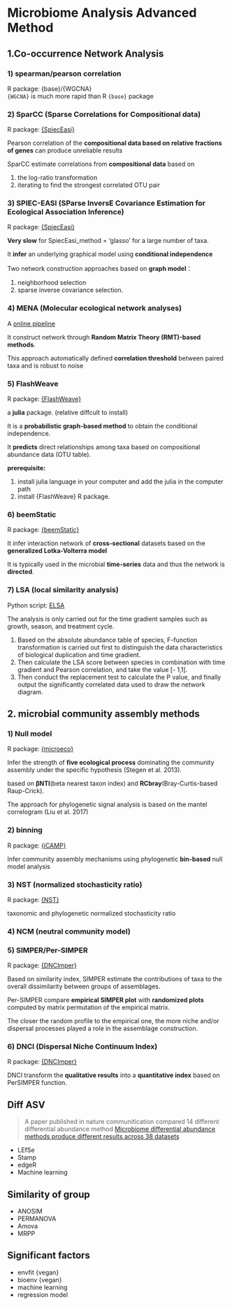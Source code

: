 # Microbiome Analysis Advanced Method

## 1.Co-occurrence Network Analysis

### 1) spearman/pearson correlation
R package: {base}/{WGCNA}  
`{WGCNA}` is much more rapid than R `{base}` package

### 2) SparCC (Sparse Correlations for Compositional data)
R package: [{SpiecEasi}](https://github.com/zdk123/SpiecEasi)  

Pearson correlation of the **compositional data based on relative fractions of genes** can produce unreliable results  

SparCC estimate correlations from **compositional data** based on 
1. the log-ratio transformation
2. iterating to find the strongest correlated OTU pair

### 3) SPIEC-EASI (SParse InversE Covariance Estimation for Ecological Association Inference)
R package: [{SpiecEasi}](https://github.com/zdk123/SpiecEasi)  

**Very slow** for SpiecEasi_method = ‘glasso’ for a large number of taxa.  

It **infer** an underlying graphical model using **conditional independence**   

Two network construction approaches based on **graph model**：
1. neighborhood selection
2. sparse inverse covariance selection.  

### 4) MENA (Molecular ecological network analyses)
A [online pipeline](http://ieg4.rccc.ou.edu/mena/)  

It construct network through **Random Matrix Theory (RMT)-based methods**.  

This approach automatically defined **correlation threshold** between paired taxa and is robust to noise

### 5) FlashWeave
R package: [{FlashWeave}](https://github.com/meringlab/FlashWeave.jl)  

a **julia** package. (relative diffcult to install)  

It is a **probabilistic graph-based method** to obtain the conditional independence.  

It **predicts** direct relationships among taxa based on compositional abundance data (OTU table).  

**prerequisite:**
1. install julia language in your computer and add the julia in the computer path
2. install {FlashWeave} R package.

### 6) beemStatic
R package: [{beemStatic}](https://github.com/CSB5/BEEM-static)  

It infer interaction network of **cross-sectional** datasets based on the **generalized Lotka-Volterra model**   

It is typically used in the microbial **time-series** data and thus the network is **directed**.  

### 7) LSA (local similarity analysis)

Python script: [ELSA](https://bitbucket.org/charade/elsa/src/master/)

The analysis is only carried out for the time gradient samples such as growth, season, and treatment cycle.

1. Based on the absolute abundance table of species, F-function transformation is carried out first to distinguish the data characteristics of biological duplication and time gradient. 
2. Then calculate the LSA score between species in combination with time gradient and Pearson correlation, and take the value [- 1,1]. 
3. Then conduct the replacement test to calculate the P value, and finally output the significantly correlated data used to draw the network diagram.

## 2. microbial community assembly methods

### 1) Null model
R package: [{microeco}](https://chiliubio.github.io/microeco/)  

Infer the strength of **five ecological process** dominating the community assembly under the specific hypothesis (Stegen et al. 2013).

based on **βNTI**(beta nearest taxon index) and **RCbray**(Bray-Curtis-based Raup-Crick).

The approach for phylogenetic signal analysis is based on the mantel correlogram (Liu et al. 2017)

### 2) binning
R package: [{iCAMP}](https://github.com/DaliangNing/iCAMP1)  

Infer community assembly mechanisms using phylogenetic **bin-based** null model analysis

### 3) NST (normalized stochasticity ratio)
R package: [{NST}](https://cran.r-project.org/web/packages/NST/index.html)  

taxonomic and phylogenetic normalized stochasticity ratio

### 4) NCM (neutral community model)


### 5) SIMPER/Per-SIMPER
R package: [{DNCImper}](https://github.com/Corentin-Gibert-Paleontology/DNCImper)  

Based on similarity index, SIMPER estimate the contributions of taxa to the overall dissimilarity between groups of assemblages.  

Per-SIMPER compare **empirical SIMPER plot** with **randomized plots** computed by matrix permutation of the empirical matrix.  

The closer the random profile to the empirical one, the more niche and/or dispersal processes played a role in the assemblage construction.

### 6) DNCI (Dispersal Niche Continuum Index)
R package: [{DNCImper}](https://github.com/Corentin-Gibert-Paleontology/DNCImper)  

DNCI transform the **qualitative results** into a **quantitative index** based on PerSIMPER function. 

## Diff ASV
>A paper published in nature communitication compared 14 different differential abundance method [Microbiome differential abundance methods produce different results across 38 datasets](https://www.nature.com/articles/s41467-022-28034-z)
- LEfSe
- Stamp
- edgeR
- Machine learning


## Similarity of group
- ANOSIM
- PERMANOVA
- Amova
- MRPP

## Significant factors
- envfit {vegan}
- bioenv {vegan}
- machine learning
- regression model
